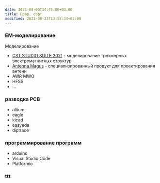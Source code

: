 ```yaml
---
date: 2021-08-06T14:48:00+03:00
title: Проф. софт
modified: 2021-08-23T13:58:34+03:00
---
```


### ЕМ-моделирование
Моделирование
- [CST STUDIO SUITE 2021](http://eurointech.ru/eda/microwave_design/cst/CST-STUDIO-SUITE.phtml) - моделирование трехмерных электромагнитных структур
- [Antenna Magus](http://eurointech.ru/eda/microwave_design/cst/Antenna-Magus.phtml) - специализированный продукт для проектирования антенн
- AWR MWO
- HFSS
- ...

### разводка PCB
- altium
- eagle
- kicad
- easyeda
- diptrace

### программирование программ
- arduino
- Visual Studio Code
- Platformio


### ttt

